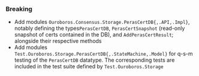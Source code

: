 <!--
A new scriv changelog fragment.

Uncomment the section that is right (remove the HTML comment wrapper).
For top level release notes, leave all the headers commented out.
-->

<!--
### Patch

- A bullet item for the Patch category.

-->
<!--
### Non-Breaking

- A bullet item for the Non-Breaking category.

-->

### Breaking

- Add modules `Ouroboros.Consensus.Storage.PerasCertDB{,.API,.Impl}`, notably defining the types`PerasCertDB`, `PerasCertSnapshot` (read-only snapshot of certs contained in the DB), and `AddPerasCertResult`; alongside their respective methods
- Add modules `Test.Ouroboros.Storage.PerasCertDB{,.StateMachine,.Model}` for q-s-m testing of the `PerasCertDB` datatype. The corresponding tests are included in the test suite defined by `Test.Ouroboros.Storage`
